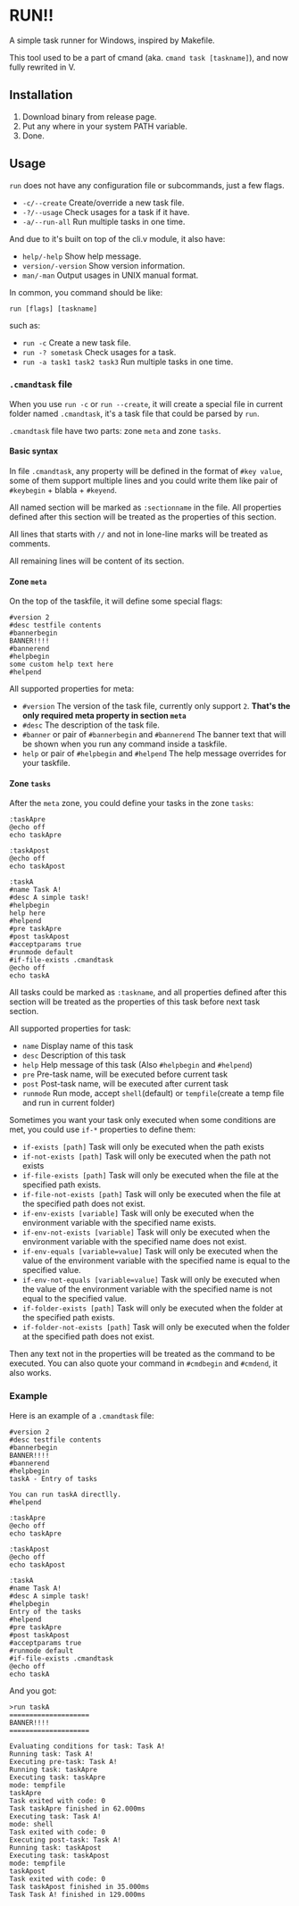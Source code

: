 # RUN!!

A simple task runner for Windows, inspired by Makefile.

This tool used to be a part of cmand (aka. `cmand task [taskname]`), and now fully rewrited in V.


## Installation

1. Download binary from release page.
2. Put any where in your system PATH variable.
3. Done.

## Usage

`run` does not have any configuration file or subcommands, just a few flags.

* `-c/--create` Create/override a new task file.
* `-?/--usage` Check usages for a task if it have.
* `-a/--run-all` Run multiple tasks in one time.

And due to it's built on top of the cli.v module, it also have:

* `help/-help` Show help message.
* `version/-version` Show version information.
* `man/-man` Output usages in UNIX manual format.

In common, you command should be like:

```
run [flags] [taskname]
```

such as:

* `run -c` Create a new task file.
* `run -? sometask` Check usages for a task.
* `run -a task1 task2 task3` Run multiple tasks in one time.

### `.cmandtask` file

When you use `run -c` or `run --create`, it will create a special file in current folder named `.cmandtask`, it's a task file that could be parsed by `run`.

`.cmandtask` file have two parts: zone `meta` and zone `tasks`.

#### Basic syntax

In file `.cmandtask`, any property will be defined in the format of `#key value`, some of them support multiple lines and you could write them like pair of `#keybegin` + blabla + `#keyend`.

All named section will be marked as `:sectionname` in the file. All properties defined after this section will be treated as the properties of this section.

All lines that starts with `//` and not in lone-line marks will be treated as comments.

All remaining lines will be content of its section.

#### Zone `meta`

On the top of the taskfile, it will define some special flags:

```
#version 2
#desc testfile contents
#bannerbegin
BANNER!!!!
#bannerend
#helpbegin
some custom help text here
#helpend
```

All supported properties for meta:

* `#version` The version of the task file, currently only support `2`. **That's the only required meta property in section `meta`**
* `#desc` The description of the task file.
* `#banner` or pair of `#bannerbegin` and `#bannerend` The banner text that will be shown when you run any command inside a taskfile.
* `help` or pair of `#helpbegin` and `#helpend` The help message overrides for your taskfile.

#### Zone `tasks`

After the `meta` zone, you could define your tasks in the zone `tasks`:

```
:taskApre
@echo off
echo taskApre

:taskApost
@echo off
echo taskApost

:taskA
#name Task A!
#desc A simple task!
#helpbegin
help here
#helpend
#pre taskApre
#post taskApost
#acceptparams true
#runmode default
#if-file-exists .cmandtask
@echo off
echo taskA
```

All tasks could be marked as `:taskname`, and all properties defined after this section will be treated as the properties of this task before next task section.

All supported properties for task:

* `name` Display name of this task
* `desc` Description of this task
* `help` Help message of this task (Also `#helpbegin` and `#helpend`)
* `pre` Pre-task name, will be executed before current task
* `post` Post-task name, will be executed after current task
* `runmode` Run mode, accept `shell`(default) or `tempfile`(create a temp file and run in current folder)

Sometimes you want your task only executed when some conditions are met, you could use `if-*` properties to define them:

* `if-exists [path]` Task will only be executed when the path exists
* `if-not-exists [path]` Task will only be executed when the path not exists
* `if-file-exists [path]` Task will only be executed when the file at the specified path exists.
* `if-file-not-exists [path]` Task will only be executed when the file at the specified path does not exist.
* `if-env-exists [variable]` Task will only be executed when the environment variable with the specified name exists.
* `if-env-not-exists [variable]` Task will only be executed when the environment variable with the specified name does not exist.
* `if-env-equals [variable=value]` Task will only be executed when the value of the environment variable with the specified name is equal to the specified value.
* `if-env-not-equals [variable=value]` Task will only be executed when the value of the environment variable with the specified name is not equal to the specified value.
* `if-folder-exists [path]` Task will only be executed when the folder at the specified path exists.
* `if-folder-not-exists [path]` Task will only be executed when the folder at the specified path does not exist.

Then any text not in the properties will be treated as the command to be executed. You can also quote your command in `#cmdbegin` and `#cmdend`, it also works.

### Example

Here is an example of a `.cmandtask` file:

```
#version 2
#desc testfile contents
#bannerbegin
BANNER!!!!
#bannerend
#helpbegin
taskA - Entry of tasks

You can run taskA directlly.
#helpend

:taskApre
@echo off
echo taskApre

:taskApost
@echo off
echo taskApost

:taskA
#name Task A!
#desc A simple task!
#helpbegin
Entry of the tasks
#helpend
#pre taskApre
#post taskApost
#acceptparams true
#runmode default
#if-file-exists .cmandtask
@echo off
echo taskA
```

And you got:
```
>run taskA
====================
BANNER!!!!
====================

Evaluating conditions for task: Task A!
Running task: Task A!
Executing pre-task: Task A!
Running task: taskApre
Executing task: taskApre
mode: tempfile
taskApre
Task exited with code: 0
Task taskApre finished in 62.000ms
Executing task: Task A!
mode: shell
Task exited with code: 0
Executing post-task: Task A!
Running task: taskApost
Executing task: taskApost
mode: tempfile
taskApost
Task exited with code: 0
Task taskApost finished in 35.000ms
Task Task A! finished in 129.000ms

```
